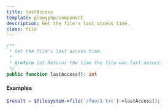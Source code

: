 ```yaml
---
title: lastAccess
template: glowyphp/component
description: Get the file's last access time.
class: file
---
```


```php
/**
 * Get the file's last access time.
 *
 * @return int Returns the time the file was last assecc.
 */
public function lastAccess(): int
```

#### Examples

```php
$result = $filesystem->file('/foo/1.txt')->lastAccess();
```
